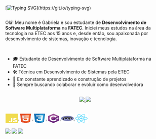 [![Typing SVG](https://readme-typing-svg.herokuapp.com/?color=FF97Cf&size=35&center=true&vCenter=true&width=1000&lines=Hello,+World!)](https://git.io/typing-svg)


##
Olá! Meu nome é Gabriela e sou estudante de **Desenvolvimento de Software Multiplataforma** na **FATEC**. Iniciei meus estudos na área da tecnologia na ETEC aos 15 anos e, desde então, sou apaixonada por desenvolvimento de sistemas, inovação e tecnologia.

<br>

* 🎓 Estudante de Desenvolvimento de Software Multiplataforma na FATEC
* 🛠️ Técnica em Desenvolvimento de Sistemas pela ETEC
* 🚀 Em constante aprendizado e construção de projetos
* 🔗 Sempre buscando colaborar e evoluir como desenvolvedora


##


<div align="center">
  <a href="https://github.com/gabrieelapl">
  <img height="150em" src="https://github-readme-stats.vercel.app/api?username=gabrieelapl&show_icons=true&theme=dracula&include_all_commits=true&count_private=true"/>
  <img height="150em" src="https://github-readme-stats.vercel.app/api/top-langs/?username=gabrieelapl&layout=compact&langs_count=7&theme=dracula"/>
</div>

<br>
  
<div style="display: inline_block"><br>
  <img align="center" alt="Gabriela-Js" height="30" width="40" src="https://raw.githubusercontent.com/devicons/devicon/master/icons/javascript/javascript-plain.svg">
  <img align="center" alt="Gabriela-HTML" height="30" width="40" src="https://raw.githubusercontent.com/devicons/devicon/master/icons/html5/html5-original.svg">
  <img align="center" alt="Gabriela-CSS" height="30" width="40" src="https://raw.githubusercontent.com/devicons/devicon/master/icons/css3/css3-original.svg">
  <img align="center" alt="Gabriela-Csharp" height="30" width="40" src="https://raw.githubusercontent.com/devicons/devicon/master/icons/csharp/csharp-original.svg">
  <img align="center" alt="Gabriela-PHP" height="30" width="40" src="https://raw.githubusercontent.com/devicons/devicon/master/icons/php/php-original.svg">
  <img align="center" alt="Gabriela-React" height="30" width="40" src="https://raw.githubusercontent.com/devicons/devicon/master/icons/react/react-original.svg">
</div>

<br>

<div> 
  <a href="https://instagram.com/gabrieelapl" target="_blank"><img src="https://img.shields.io/badge/-Instagram-%23E4405F?style=for-the-badge&logo=instagram&logoColor=white" target="_blank"></a>
  <a href = "gabiplino21@gmail.com"><img src="https://img.shields.io/badge/-Gmail-%23333?style=for-the-badge&logo=gmail&logoColor=white" target="_blank"></a>
  <a href="www.linkedin.com/in/gabrieelapl" target="_blank"><img src="https://img.shields.io/badge/-LinkedIn-%230077B5?style=for-the-badge&logo=linkedin&logoColor=white" target="_blank"></a>   
</div>
  
